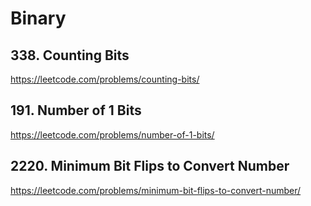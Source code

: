 # Binary

## 338. Counting Bits

https://leetcode.com/problems/counting-bits/

## 191. Number of 1 Bits

https://leetcode.com/problems/number-of-1-bits/

## 2220. Minimum Bit Flips to Convert Number

https://leetcode.com/problems/minimum-bit-flips-to-convert-number/
